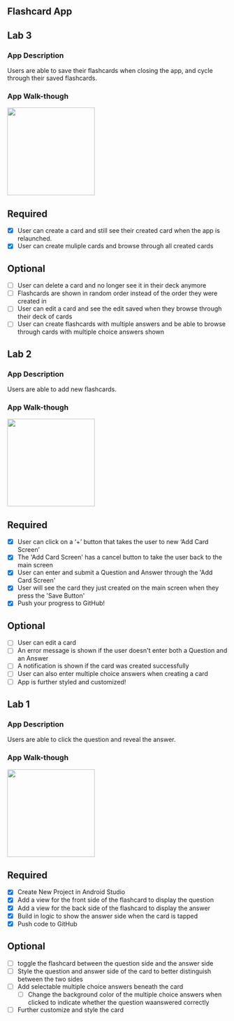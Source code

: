 ## Flashcard App

## Lab 3

### App Description
Users are able to save their flashcards when closing the app, and cycle through their saved flashcards.

### App Walk-though
<img src="http://g.recordit.co/3E43YGrXVM.gif" width=200><br>

## Required
- [x] User can create a card and still see their created card when the app is relaunched.
- [x] User can create muliple cards and browse through all created cards

## Optional
- [ ] User can delete a card and no longer see it in their deck anymore
- [ ] Flashcards are shown in random order instead of the order they were created in
- [ ] User can edit a card and see the edit saved when they browse through their deck of cards
- [ ] User can create flashcards with multiple answers and be able to browse through cards with multiple choice answers shown

## Lab 2

### App Description
Users are able to add new flashcards.

### App Walk-though
<img src="http://g.recordit.co/5BX98xLwbV.gif" width=200><br>

## Required
- [x] User can click on a ‘+’ button that takes the user to new ‘Add Card Screen’
- [x] The 'Add Card Screen' has a cancel button to take the user back to the main screen
- [x] User can enter and submit a Question and Answer through the 'Add Card Screen'
- [x] User will see the card they just created on the main screen when they press the 'Save Button'
- [x] Push your progress to GitHub!

## Optional
- [ ] User can edit a card
- [ ] An error message is shown if the user doesn't enter both a Question and an Answer
- [ ] A notification is shown if the card was created successfully
- [ ] User can also enter multiple choice answers when creating a card
- [ ] App is further styled and customized!

## Lab 1

### App Description
Users are able to click the question and reveal the answer.

### App Walk-though
<img src="http://g.recordit.co/MdfkU5Cpp7.gif" width=200><br>

## Required
- [x] Create New Project in Android Studio
- [x] Add a view for the front side of the flashcard to display the question
- [x] Add a view for the back side of the flashcard to display the answer
- [x] Build in logic to show the answer side when the card is tapped
- [x] Push code to GitHub
## Optional
- [ ] toggle the flashcard between the question side and the answer side
- [ ] Style the question and answer side of the card to better distinguish between the two sides
- [ ] Add selectable multiple choice answers beneath the card
   - [ ] Change the background color of the multiple choice answers when clicked to indicate whether the question waanswered correctly
- [ ] Further customize and style the card
